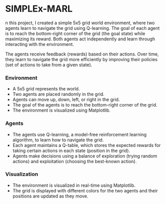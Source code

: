 # SIMPLEx-MARL

n this project, I created a simple 5x5 grid world environment, where two agents learn to navigate the grid using Q-learning. The goal of each agent is to reach the bottom-right corner of the grid (the goal state) while maximizing its reward. Both agents act independently and learn through interacting with the environment.

The agents receive feedback (rewards) based on their actions. Over time, they learn to navigate the grid more efficiently by improving their policies (set of actions to take from a given state).



### Environment
- A 5x5 grid represents the world.
- Two agents are placed randomly in the grid.
- Agents can move up, down, left, or right in the grid.
- The goal of the agents is to reach the bottom-right corner of the grid.
- The environment is visualized using Matplotlib.

### Agents
- The agents use Q-learning, a model-free reinforcement learning algorithm, to learn how to navigate the grid.
- Each agent maintains a Q-table, which stores the expected rewards for taking certain actions in each state (position in the grid).
- Agents make decisions using a balance of exploration (trying random actions) and exploitation (choosing the best-known action).

### Visualization
- The environment is visualized in real-time using Matplotlib.
- The grid is displayed with different colors for the two agents and their positions are updated as they move.
